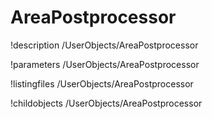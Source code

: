 <!-- MOOSE Documentation Stub: Remove this when content is added. -->

# AreaPostprocessor
!description /UserObjects/AreaPostprocessor

!parameters /UserObjects/AreaPostprocessor

!listingfiles /UserObjects/AreaPostprocessor

!childobjects /UserObjects/AreaPostprocessor
